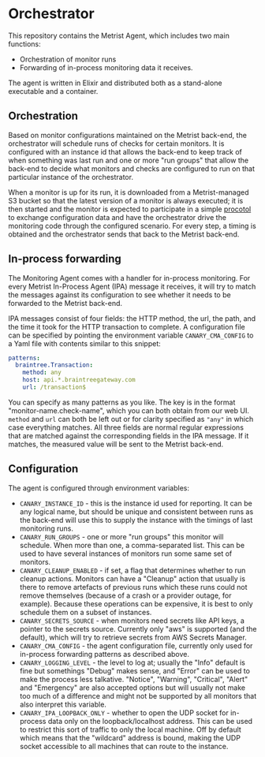 # Orchestrator

This repository contains the Metrist Agent, which includes two main functions:

* Orchestration of monitor runs
* Forwarding of in-process monitoring data it receives.

The agent is written in Elixir and distributed both as a stand-alone executable and a container.

## Orchestration

Based on monitor configurations maintained on the Metrist back-end, the orchestrator will schedule runs
of checks for certain monitors. It is configured with an instance id that allows the back-end to keep
track of when something was last run and one or more "run groups" that allow the back-end to decide what
monitors and checks are configured to run on that particular instance of the orchestrator.

When a monitor is up for its run, it is downloaded from a Metrist-managed S3 bucket so that the latest version of
a monitor is always executed; it is then started and the monitor is expected to participate in a simple
[procotol](docs/protocol.md) to exchange configuration data and have the orchestrator drive the monitoring code
through the configured scenario. For every step, a timing is obtained and the orchestrator sends that back to
the Metrist back-end.

## In-process forwarding

The Monitoring Agent comes with a handler for in-process monitoring. For every Metrist In-Process Agent (IPA) message it receives,
it will try to match the messages against its configuration to see whether it needs to be forwarded to the Metrist back-end.

IPA messages consist of four fields: the HTTP method, the url, the path, and the time it took for the HTTP transaction to
complete. A configuration file can be specified by pointing the environment variable `CANARY_CMA_CONFIG` to a Yaml file with
contents similar to this snippet:

```yaml
patterns:
  braintree.Transaction:
    method: any
    host: api.*.braintreegateway.com
    url: /transaction$
```

You can specify as many patterns as you like. The key is in the format "monitor-name.check-name", which you can both obtain
from our web UI. `method` and `url` can both be left out or for clarity specified as `"any"` in which case everything matches. All
three fields are normal regular expressions that are matched against the corresponding fields in the IPA message. If it matches,
the measured value will be sent to the Metrist back-end.

## Configuration

The agent is configured through environment variables:

* `CANARY_INSTANCE_ID` - this is the instance id used for reporting. It can be any logical name, but should be unique and consistent between
  runs as the back-end will use this to supply the instance with the timings of last monitoring runs.
* `CANARY_RUN_GROUPS` - one or more "run groups" this monitor will schedule. When more than one, a comma-separated list. This can be
  used to have several instances of monitors run some same set of monitors.
* `CANARY_CLEANUP_ENABLED` - if set, a flag that determines whether to run cleanup actions. Monitors can have a "Cleanup" action
  that usually is there to remove artefacts of previous runs which these runs could not remove themselves (because of a crash or
  a provider outage, for example). Because these operations can be expensive, it is best to only schedule them on a subset of instances.
* `CANARY_SECRETS_SOURCE` - when monitors need secrets like API keys, a pointer to the secrets source. Currently only "aws" is
  supported (and the default), which will try to retrieve secrets from AWS Secrets Manager.
* `CANARY_CMA_CONFIG` - the agent configuration file, currently only used for in-process forwarding patterns as described above.
* `CANARY_LOGGING_LEVEL` - the level to log at; usually the "Info" default is fine but somethings "Debug" makes sense, and "Error"
  can be used to make the process less talkative. "Notice", "Warning", "Critical", "Alert" and "Emergency" are also accepted options
  but will usually not make too much of a difference and might not be supported by all monitors that also interpret this variable.
* `CANARY_IPA_LOOPBACK_ONLY` - whether to open the UDP socket for in-process data only on the loopback/localhost address. This can be
  used to restrict this sort of traffic to only the local machine. Off by default which means that the "wildcard" address is bound,
  making the UDP socket accessible to all machines that can route to the instance.
